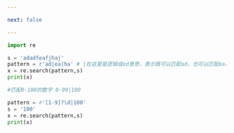 ```yaml
---

next: false

---
```




<BlogInfo id="761" title="9.匹配多个字符串" author="白日梦想猿" pv=0 read_times=0 pre_cost_time="0分10秒" category="正则表达式" tag_list="['正则表达式']" create_time="2020.05.28 14:14:59" update_time="2020.05.28 14:21:40" />

```python
import re

s = 'adadfeafjhaj'
pattern = r'ad|ea|ha' # |在这里是逻辑或ed意思，表示既可以匹配ad，也可以匹配ea，也可以匹配ha
x = re.search(pattern,s)
print(x)

#匹配0-100的数字 0-99|100

pattern = r'[1-9]?\d|100'
s = '100'
x = re.search(pattern,s)
print(x)
```



<ActionBox />
